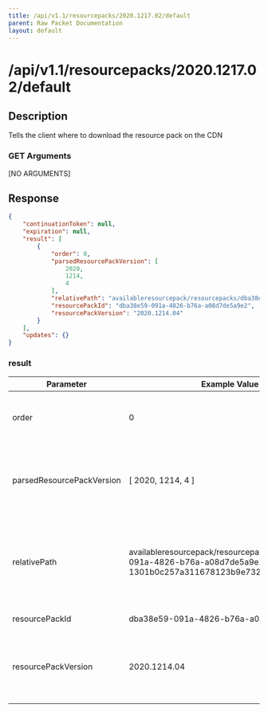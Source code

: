 ```yaml
---
title: /api/v1.1/resourcepacks/2020.1217.02/default
parent: Raw Packet Documentation
layout: default
---
```


# /api/v1.1/resourcepacks/2020.1217.02/default

## Description
Tells the client where to download the resource pack on the CDN

### GET Arguments

[NO ARGUMENTS]


## Response
~~~json
{
    "continuationToken": null,
    "expiration": null,
    "result": [
        {
            "order": 0,
            "parsedResourcePackVersion": [
                2020,
                1214,
                4
            ],
            "relativePath": "availableresourcepack/resourcepacks/dba38e59-091a-4826-b76a-a08d7de5a9e2-1301b0c257a311678123b9e7325d0d6c61db3c35",
            "resourcePackId": "dba38e59-091a-4826-b76a-a08d7de5a9e2",
            "resourcePackVersion": "2020.1214.04"
        }
    ],
    "updates": {}
}
~~~

### result

| Parameter                 | Example Value                                                                                                     | Description                                                                                                        |
|---------------------------|-------------------------------------------------------------------------------------------------------------------|--------------------------------------------------------------------------------------------------------------------|
| order                     | 0                                                                                                                 | Unknown, most likely related to resource pack priority                                                             |
| parsedResourcePackVersion | [ 2020, 1214, 4 ]                                                                                                 | The machine-readable JSON representation of the resource pack version                                              |
| relativePath              | availableresourcepack/resourcepacks/dba38e59-091a-4826-b76a-a08d7de5a9e2-1301b0c257a311678123b9e7325d0d6c61db3c35 | The path to the resource pack file relative to the CDN's root, must be a zip file with a `genoa.mcpack` file in it |
| resourcePackId            | dba38e59-091a-4826-b76a-a08d7de5a9e2                                                                              | The resource pack's UUID                                                                                           |
| resourcePackVersion       | 2020.1214.04                                                                                                      | The human-readable string representation of the resource pack format                                               |